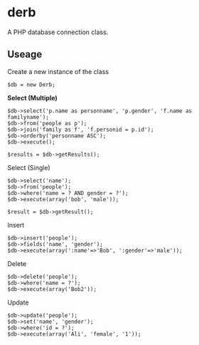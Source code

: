 # derb

A PHP database connection class.

## Useage

Create a new instance of the class
```
$db = new Derb;
```

**Select (Multiple)**
```
$db->select('p.name as personname', 'p.gender', 'f.name as familyname');
$db->from('people as p');
$db->join('family as f', 'f.personid = p.id');
$db->orderby('personname ASC');
$db->execute();

$results = $db->getResults();
```

Select (Single)
```
$db->select('name');
$db->from('people');
$db->where('name = ? AND gender = ?');
$db->execute(array('bob', 'male'));

$result = $db->getResult();
```

Insert
```
$db->insert('people');
$db->fields('name', 'gender');
$db->execute(array(':name'=>'Bob', ':gender'=>'male'));
```

Delete
```
$db->delete('people');
$db->where('name = ?');
$db->execute(array('Bob2'));
```

Update
```
$db->update('people');
$db->set('name', 'gender');
$db->where('id = ?');
$db->execute(array('Ali', 'female', '1'));
```
